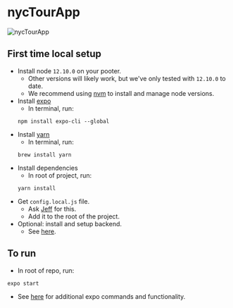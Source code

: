 # nycTourApp

![nycTourApp](https://nyc-tour-app.s3.us-east-2.amazonaws.com/pigeon.gif)

## First time local setup
- Install node `12.10.0` on your pooter.
  - Other versions will likely work, but we've only tested with `12.10.0` to date.
  - We recommend using [nvm](https://github.com/nvm-sh/nvm) to install and manage node versions.
- Install [expo](https://expo.io/)
  - In terminal, run:
  ```
  npm install expo-cli --global
  ```
- Install [yarn](https://yarnpkg.com/en/docs/install#mac-stable)
  - In terminal, run:
  ```
  brew install yarn
  ```
- Install dependencies
  - In root of project, run:
  ```
  yarn install
  ```
- Get `config.local.js` file.
  - Ask [Jeff](https://keybase.io/jeffmaxim) for this.
  - Add it to the root of the project.
- Optional: install and setup backend.
  - See [here](https://github.com/jeffthemaximum/nyc_tour_backend).

## To run
- In root of repo, run:
```
expo start
```
- See [here](https://docs.expo.io/versions/latest/workflow/expo-cli/) for additional expo commands and functionality.

